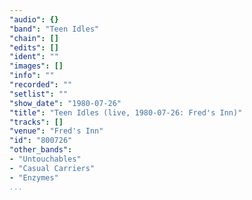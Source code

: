 ```yaml
---
"audio": {}
"band": "Teen Idles"
"chain": []
"edits": []
"ident": ""
"images": []
"info": ""
"recorded": ""
"setlist": ""
"show_date": "1980-07-26"
"title": "Teen Idles (live, 1980-07-26: Fred's Inn)"
"tracks": []
"venue": "Fred's Inn"
"id": "800726"
"other_bands":
- "Untouchables"
- "Casual Carriers"
- "Enzymes"
...
```

